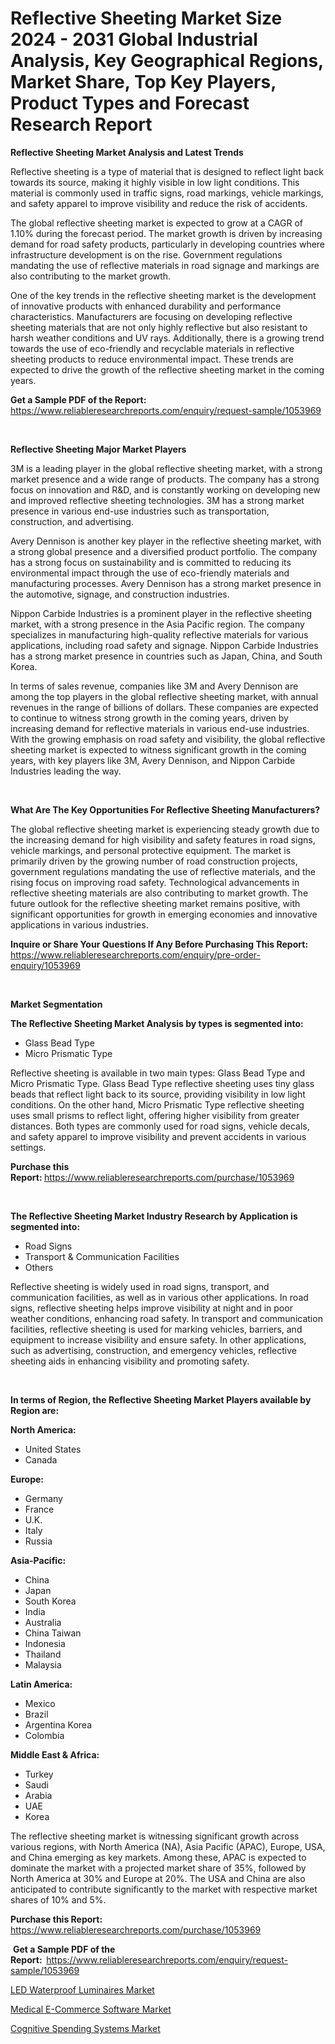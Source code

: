 <p><h1>Reflective Sheeting Market Size 2024 - 2031 Global Industrial Analysis, Key Geographical Regions, Market Share, Top Key Players, Product Types and Forecast Research Report</h1></p><p><strong>Reflective Sheeting Market Analysis and Latest Trends</strong></p>
<p><p>Reflective sheeting is a type of material that is designed to reflect light back towards its source, making it highly visible in low light conditions. This material is commonly used in traffic signs, road markings, vehicle markings, and safety apparel to improve visibility and reduce the risk of accidents.</p><p>The global reflective sheeting market is expected to grow at a CAGR of 1.10% during the forecast period. The market growth is driven by increasing demand for road safety products, particularly in developing countries where infrastructure development is on the rise. Government regulations mandating the use of reflective materials in road signage and markings are also contributing to the market growth.</p><p>One of the key trends in the reflective sheeting market is the development of innovative products with enhanced durability and performance characteristics. Manufacturers are focusing on developing reflective sheeting materials that are not only highly reflective but also resistant to harsh weather conditions and UV rays. Additionally, there is a growing trend towards the use of eco-friendly and recyclable materials in reflective sheeting products to reduce environmental impact. These trends are expected to drive the growth of the reflective sheeting market in the coming years.</p></p>
<p><strong>Get a Sample PDF of the Report:&nbsp;</strong> <a href="https://www.reliableresearchreports.com/enquiry/request-sample/1053969">https://www.reliableresearchreports.com/enquiry/request-sample/1053969</a></p>
<p>&nbsp;</p>
<p><strong>Reflective Sheeting Major Market Players</strong></p>
<p><p>3M is a leading player in the global reflective sheeting market, with a strong market presence and a wide range of products. The company has a strong focus on innovation and R&D, and is constantly working on developing new and improved reflective sheeting technologies. 3M has a strong market presence in various end-use industries such as transportation, construction, and advertising.</p><p>Avery Dennison is another key player in the reflective sheeting market, with a strong global presence and a diversified product portfolio. The company has a strong focus on sustainability and is committed to reducing its environmental impact through the use of eco-friendly materials and manufacturing processes. Avery Dennison has a strong market presence in the automotive, signage, and construction industries.</p><p>Nippon Carbide Industries is a prominent player in the reflective sheeting market, with a strong presence in the Asia Pacific region. The company specializes in manufacturing high-quality reflective materials for various applications, including road safety and signage. Nippon Carbide Industries has a strong market presence in countries such as Japan, China, and South Korea.</p><p>In terms of sales revenue, companies like 3M and Avery Dennison are among the top players in the global reflective sheeting market, with annual revenues in the range of billions of dollars. These companies are expected to continue to witness strong growth in the coming years, driven by increasing demand for reflective materials in various end-use industries. With the growing emphasis on road safety and visibility, the global reflective sheeting market is expected to witness significant growth in the coming years, with key players like 3M, Avery Dennison, and Nippon Carbide Industries leading the way.</p></p>
<p>&nbsp;</p>
<p><strong>What Are The Key Opportunities For Reflective Sheeting Manufacturers?</strong></p>
<p><p>The global reflective sheeting market is experiencing steady growth due to the increasing demand for high visibility and safety features in road signs, vehicle markings, and personal protective equipment. The market is primarily driven by the growing number of road construction projects, government regulations mandating the use of reflective materials, and the rising focus on improving road safety. Technological advancements in reflective sheeting materials are also contributing to market growth. The future outlook for the reflective sheeting market remains positive, with significant opportunities for growth in emerging economies and innovative applications in various industries.</p></p>
<p><strong>Inquire or Share Your Questions If Any Before Purchasing This Report:</strong> <a href="https://www.reliableresearchreports.com/enquiry/pre-order-enquiry/1053969">https://www.reliableresearchreports.com/enquiry/pre-order-enquiry/1053969</a></p>
<p>&nbsp;</p>
<p><strong>Market Segmentation</strong></p>
<p><strong>The Reflective Sheeting Market Analysis by types is segmented into:</strong></p>
<p><ul><li>Glass Bead Type</li><li>Micro Prismatic Type</li></ul></p>
<p><p>Reflective sheeting is available in two main types: Glass Bead Type and Micro Prismatic Type. Glass Bead Type reflective sheeting uses tiny glass beads that reflect light back to its source, providing visibility in low light conditions. On the other hand, Micro Prismatic Type reflective sheeting uses small prisms to reflect light, offering higher visibility from greater distances. Both types are commonly used for road signs, vehicle decals, and safety apparel to improve visibility and prevent accidents in various settings.</p></p>
<p><strong>Purchase this Report:&nbsp;</strong><a href="https://www.reliableresearchreports.com/purchase/1053969">https://www.reliableresearchreports.com/purchase/1053969</a></p>
<p>&nbsp;</p>
<p><strong>The Reflective Sheeting Market Industry Research by Application is segmented into:</strong></p>
<p><ul><li>Road Signs</li><li>Transport & Communication Facilities</li><li>Others</li></ul></p>
<p><p>Reflective sheeting is widely used in road signs, transport, and communication facilities, as well as in various other applications. In road signs, reflective sheeting helps improve visibility at night and in poor weather conditions, enhancing road safety. In transport and communication facilities, reflective sheeting is used for marking vehicles, barriers, and equipment to increase visibility and ensure safety. In other applications, such as advertising, construction, and emergency vehicles, reflective sheeting aids in enhancing visibility and promoting safety.</p></p>
<p>&nbsp;</p>
<p><strong>In terms of Region, the Reflective Sheeting Market Players available by Region are:</strong></p>
<p>
    <p> <strong> North America: </strong>
        <ul>
            <li>United States</li>
            <li>Canada</li>
        </ul>
        </p> 
    <p> <strong> Europe: </strong>
        <ul>
            <li>Germany</li>
            <li>France</li>
            <li>U.K.</li>
            <li>Italy</li>
            <li>Russia</li>
        </ul>
        </p> 
    <p> <strong> Asia-Pacific: </strong>
        <ul>
            <li>China</li>
            <li>Japan</li>
            <li>South Korea</li>
            <li>India</li>
            <li>Australia</li>
            <li>China Taiwan</li>
            <li>Indonesia</li>
            <li>Thailand</li>
            <li>Malaysia</li>
        </ul>
        </p> 
    <p> <strong> Latin America: </strong>
        <ul>
            <li>Mexico</li>
            <li>Brazil</li>
            <li>Argentina Korea</li>
            <li>Colombia</li>
        </ul>
        </p> 
    <p> <strong> Middle East & Africa: </strong>
        <ul>
            <li>Turkey</li>
            <li>Saudi</li>
            <li>Arabia</li>
            <li>UAE</li>
            <li>Korea</li>
        </ul>
    </p>
    </p>
<p><p>The reflective sheeting market is witnessing significant growth across various regions, with North America (NA), Asia Pacific (APAC), Europe, USA, and China emerging as key markets. Among these, APAC is expected to dominate the market with a projected market share of 35%, followed by North America at 30% and Europe at 20%. The USA and China are also anticipated to contribute significantly to the market with respective market shares of 10% and 5%.</p></p>
<p><strong>Purchase this Report: </strong><a href="https://www.reliableresearchreports.com/purchase/1053969">https://www.reliableresearchreports.com/purchase/1053969</a></p>
<p>&nbsp;<strong>Get a Sample PDF of the Report:&nbsp;&nbsp;</strong><a href="https://www.reliableresearchreports.com/enquiry/request-sample/1053969">https://www.reliableresearchreports.com/enquiry/request-sample/1053969</a></p>
<p><strong></strong></p>
<p><p><a href="https://view.publitas.com/reportprime-1/led-waterproof-luminaires-market-size-furnishes-valuable-information-encompassing-market-share-market-trends-and-projections-spanning-from-2023-to-2030/">LED Waterproof Luminaires Market</a></p><p><a href="https://view.publitas.com/reportprime-1/medical-e-commerce-software-market-size-growth-and-forecast-from-2023-2030/">Medical E-Commerce Software Market</a></p><p><a href="https://view.publitas.com/reportprime-1/cognitive-spending-systems-market-research-report-provides-thorough-industry-overview-which-offers-an-in-depth-analysis-of-product-trends-and-new-market-divisions/">Cognitive Spending Systems Market</a></p></p>